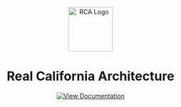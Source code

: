 <p align="center">
  <img src="https://raw.githubusercontent.com/TenTypeeek/ImageStore/refs/heads/main/Union_RP.png?token=GHSAT0AAAAAADCW4A3ROGA7OG4XOXFINNTW2AJDARA" height="100" alt="RCA Logo">
</p>
<h1 align="center">Real California Architecture</h1>


<p align="center">
  <a href="https://tentypeeek.gitbook.io/undv/mlo/rca" target="_blank">
    <img src="https://img.shields.io/badge/View%20Docs-Real%20California%20Architecture-blue?style=for-the-badge&logo=readthedocs" alt="View Documentation">
  </a>
</p>
